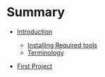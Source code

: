 # Summary

- [Introduction](./1_Introduction.md)
    - [Installing Required tools](./1.1_Required_Tools.md)
    - [Terminology](./1.2_Terminology.md)

- [First Project](./2_First_Project.md)